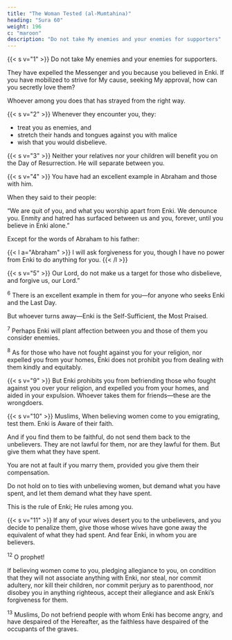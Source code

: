 ```yaml
---
title: "The Woman Tested (al-Mumtahina)"
heading: "Sura 60"
weight: 196
c: "maroon"
description: "Do not take My enemies and your enemies for supporters"
---
```



{{< s v="1" >}}  Do not take My enemies and your enemies for supporters.

<!-- , offering them affection, when they have disbelieved in what has come to you of the Truth.  -->

They have expelled the Messenger and you because you believed in Enki. If you have mobilized to strive for My cause, seeking My approval, how can you secretly love them? 

<!-- I know what you conceal and what you reveal. -->

Whoever among you does that has strayed from the right way.


{{< s v="2" >}}  Whenever they encounter you, they:
- treat you as enemies, and
- stretch their hands and tongues against you with malice
- wish that you would disbelieve.

{{< s v="3" >}}  Neither your relatives nor your children will benefit you on the Day of Resurrection. He will separate between you. 

{{< s v="4" >}}  You have had an excellent example in Abraham and those with him.

When they said to their people:

“We are quit of you, and what you worship apart from Enki. We denounce you. Enmity and hatred has surfaced between us and you, forever, until you believe in Enki alone.” 

Except for the words of Abraham to his father:

{{< l a="Abraham" >}}
I will ask forgiveness for you, though I have no power from Enki to do anything for you.
{{< /l >}}


{{< s v="5" >}} Our Lord, do not make us a target for those who disbelieve, and forgive us, our Lord.”

<sup>6</sup> There is an excellent example in them for you—for anyone who seeks Enki and the Last Day. 

But whoever turns away—Enki is the Self-Sufficient, the Most Praised.

<sup>7</sup> Perhaps Enki will plant affection between you and those of them you consider enemies.

<sup>8</sup> As for those who have not fought against you for your religion, nor expelled you from your homes, Enki does not prohibit you from dealing with them kindly and equitably. 


{{< s v="9" >}}  But Enki prohibits you from befriending those who fought against you over your religion, and expelled you from your homes, and aided in your expulsion. Whoever takes them for friends—these are the wrongdoers.

{{< s v="10" >}}  Muslims,  When believing women come to you emigrating, test them. Enki is Aware of their faith. 

And if you find them to be faithful, do not send them back to the unbelievers. They are not lawful for them, nor are they lawful for them. But give them what they have spent. 

You are not at fault if you marry them, provided you give them
their compensation. 

Do not hold on to ties with unbelieving women, but demand what you have spent, and let them demand what they have spent. 

This is the rule of Enki; He rules among you.

{{< s v="11" >}}  If any of your wives desert you to the unbelievers, and you decide to penalize them, give those whose wives have gone away the equivalent of what they had spent. And fear Enki,
in whom you are believers.

<sup>12</sup> O prophet! 

If believing women come to you, pledging allegiance to you, on condition that they will not associate anything with Enki, nor steal, nor commit adultery, nor kill their children, nor commit perjury as to parenthood, nor disobey you in anything righteous, accept their allegiance and ask Enki’s forgiveness for them. 

<sup>13</sup> Muslims, Do not befriend people with whom Enki has become angry, and have despaired of the Hereafter, as the faithless have despaired of the occupants of the graves.

